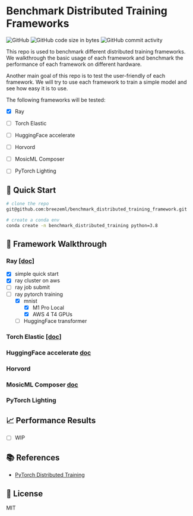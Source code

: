 # Benchmark Distributed Training Frameworks

![GitHub](https://img.shields.io/github/license/breezeml/benchmark_distributed_training_framework) ![GitHub code size in bytes](https://img.shields.io/github/languages/code-size/breezeml/benchmark_distributed_training_framework) ![GitHub commit activity](https://img.shields.io/github/commit-activity/m/breezeml/benchmark_distributed_training_framework)

This repo is used to benchmark different distributed training frameworks. We walkthrough the basic usage of each framework and benchmark the performance of each framework on different hardware.

Another main goal of this repo is to test the user-friendly of each framework. We will try to use each framework to train a simple model and see how easy it is to use.

The following frameworks will be tested:
- [x] Ray
- [ ] Torch Elastic
- [ ] HuggingFace accelerate
- [ ] Horvord
- [ ] MosicML Composer
- [ ] PyTorch Lighting


## :rocket: Quick Start

```bash
# clone the repo
git@github.com:breezeml/benchmark_distributed_training_framework.git

# create a conda env
conda create -n benchmark_distributed_training python=3.8
```

## :hammer: Framework Walkthrough

### Ray [[doc]](https://docs.ray.io/en/latest/train/examples.html)

- [x] simple quick start
- [x] ray cluster on aws
- [ ] ray job submit
- [ ] ray pytorch training
    - [x] mnist
        - [x] M1 Pro Local
        - [x] AWS 4 T4 GPUs
    - [ ] HuggingFace transformer

### Torch Elastic [[doc]](https://pytorch.org/docs/stable/elastic/run.html)

### HuggingFace accelerate [doc](https://huggingface.co/docs/transformers/accelerate)

### Horvord

### MosicML Composer [doc](https://mosaicml.com/docs/)


### PyTorch Lighting

## :chart_with_upwards_trend: Performance Results

- [ ] WIP


## :books: References

- [PyTorch Distributed Training](https://pytorch.org/tutorials/intermediate/dist_tuto.html)

## :memo: License

MIT

